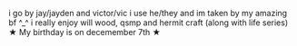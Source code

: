 i go by jay/jayden and victor/vic
i use he/they and im taken by my amazing bf ^_^
i really enjoy will wood, qsmp and hermit craft (along with life series)
★ My birthday is on decemember 7th ★
